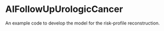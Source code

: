 # AIFollowUpUrologicCancer

An example code to develop the model for the risk-profile reconstruction.
